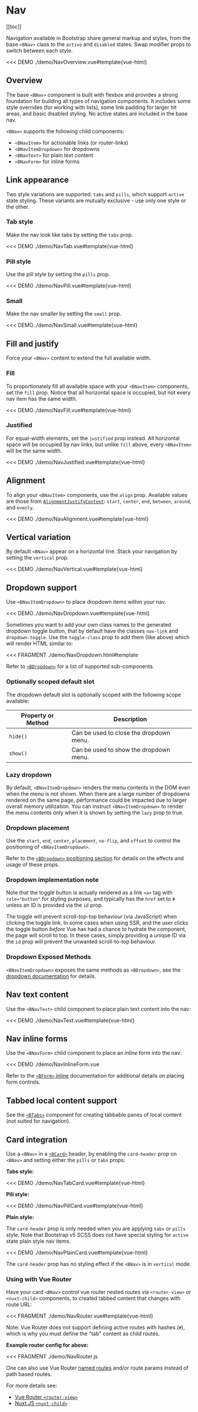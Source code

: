 # Nav

<ComponentSidebar>

[[toc]]

</ComponentSidebar>

<div class="lead mb-5">

Navigation available in Bootstrap share general markup and styles, from the base `<BNav>` class
to the `active` and `disabled` states. Swap modifier props to switch between each style.

</div>

<<< DEMO ./demo/NavOverview.vue#template{vue-html}

## Overview

The base `<BNav>` component is built with flexbox and provides a strong foundation for building all
types of navigation components. It includes some style overrides (for working with lists), some link
padding for larger hit areas, and basic disabled styling. No active states are included in the base
nav.

`<BNav>` supports the following child components:

- `<BNavItem>` for actionable links (or router-links)
- `<BNavItemDropdown>` for dropdowns
- `<BNavText>` for plain text content
- `<BNavForm>` for inline forms

## Link appearance

Two style variations are supported: `tabs` and `pills`, which support `active` state styling. These
variants are mutually exclusive - use only one style or the other.

### Tab style

Make the nav look like tabs by setting the `tabs` prop.

<<< DEMO ./demo/NavTab.vue#template{vue-html}

### Pill style

Use the pill style by setting the `pills` prop.

<<< DEMO ./demo/NavPill.vue#template{vue-html}

### Small

Make the nav smaller by setting the `small` prop.

<<< DEMO ./demo/NavSmall.vue#template{vue-html}

## Fill and justify

Force your `<BNav>` content to extend the full available width.

### Fill

To proportionately fill all available space with your `<BNavItem>` components, set the `fill`
prop. Notice that all horizontal space is occupied, but not every nav item has the same width.

<<< DEMO ./demo/NavFill.vue#template{vue-html}

### Justified

For equal-width elements, set the `justified` prop instead. All horizontal space will be occupied by
nav links, but unlike `fill` above, every `<BNavItem>` will be the same width.

<<< DEMO ./demo/NavJustified.vue#template{vue-html}

## Alignment

To align your `<BNavItem>` components, use the `align` prop. Available values are those from
[`AlignmentJustifyContent`](/docs/types/alignment): `start`, `center`, `end`, `between`, `around`, and `evenly`.

<<< DEMO ./demo/NavAlignment.vue#template{vue-html}

## Vertical variation

By default `<BNav>` appear on a horizontal line. Stack your navigation by setting the `vertical`
prop.

<<< DEMO ./demo/NavVertical.vue#template{vue-html}

## Dropdown support

Use `<BNavItemDropdown>` to place dropdown items within your nav.

<<< DEMO ./demo/NavDropdown.vue#template{vue-html}

Sometimes you want to add your own class names to the generated dropdown toggle button, that by
default have the classes `nav-link` and `dropdown-toggle`. Use the `toggle-class` prop to add them
(like above) which will render HTML similar to:

<<< FRAGMENT ./demo/NavDropdown.html#template

Refer to [`<BDropdown>`](/docs/components/dropdown) for a list of supported sub-components.

### Optionally scoped default slot

The dropdown default slot is optionally scoped with the following scope available:

| Property or Method | Description                             |
| ------------------ | --------------------------------------- |
| `hide()`           | Can be used to close the dropdown menu. |
| `show()`           | Can be used to show the dropdown menu.  |

### Lazy dropdown

By default, `<BNavItemDropdown>` renders the menu contents in the DOM even when the menu is not
shown. When there are a large number of dropdowns rendered on the same page, performance could be
impacted due to larger overall memory utilization. You can instruct `<BNavItemDropdown>` to
render the menu contents only when it is shown by setting the `lazy` prop to true.

### Dropdown placement

Use the `start`, `end`, `center`, `placement`, `no-flip`, and `offset` to control the positioning of
`<BNavItemDropdown>`.

Refer to the [`<BDropdown>` positioning section](/docs/components/dropdown#positioning) for details
on the effects and usage of these props.

### Dropdown implementation note

Note that the toggle button is actually rendered as a link `<a>` tag with `role="button"` for
styling purposes, and typically has the `href` set to `#` unless an ID is provided via the `id`
prop.

The toggle will prevent scroll-top-top behaviour (via JavaScript) when clicking the toggle link. In
some cases when using SSR, and the user clicks the toggle button _before_ Vue has had a chance to
hydrate the component, the page will scroll to top. In these cases, simply providing a unique ID via
the `id` prop will prevent the unwanted scroll-to-top behaviour.

### Dropdown Exposed Methods

`<BNavItemDropdown>` exposes the same methods as `<BDropdown>`, see the
[dropdown documentation](/docs/components/dropdown#exposed-methods) for details.

## Nav text content

Use the `<BNavText>` child component to place plain text content into the nav:

<<< DEMO ./demo/NavText.vue#template{vue-html}

## Nav inline forms

Use the `<BNavForm>` child component to place an _inline_ form into the nav:

<<< DEMO ./demo/NavInlineForm.vue

Refer to the [`<BForm>` inline](/docs/components/form#inline-form) documentation for additional
details on placing form controls.

## Tabbed local content support

See the [`<BTabs>`](/docs/components/tabs) component for creating tabbable panes of local content
(not suited for navigation).

## Card integration

Use a `<BNav>` in a [`<BCard>`](/docs/components/card) header, by enabling the `card-header` prop
on `<BNav>` and setting either the `pills` or `tabs` props:

**Tabs style:**

<<< DEMO ./demo/NavTabCard.vue#template{vue-html}

**Pill style:**

<<< DEMO ./demo/NavPillCard.vue#template{vue-html}

**Plain style:**

The `card-header` prop is only needed when you are applying `tabs` or `pills` style. Note that
Bootstrap v5 SCSS does not have special styling for `active` state plain style nav items.

<<< DEMO ./demo/NavPlainCard.vue#template{vue-html}

The `card-header` prop has no styling effect if the `<BNav>` is in `vertical` mode.

### Using with Vue Router

Have your card `<BNav>` control vue router nested routes via `<router-view>` or `<nuxt-child>`
components, to created tabbed content that changes with route URL:

<<< FRAGMENT ./demo/NavRouter.vue#template{vue-html}

Note: Vue Router does not support defining active routes with hashes (`#`), which is why you must
define the "tab" content as child routes.

**Example router config for above:**

<!-- eslint-disable no-unused-vars, no-undef -->

<<< FRAGMENT ./demo/NavRouter.js

One can also use Vue Router
[named routes](https://router.vuejs.org/guide/essentials/named-routes.html#named-routes) and/or
route params instead of path based routes.

For more details see:

- [Vue Router `<router-view>`](https://router.vuejs.org/api/#router-view)
- [Nuxt.JS `<nuxt-child>`](https://nuxtjs.org/api/components-nuxt-child)

<ComponentReference :data="data" />

<script lang="ts">
import {data} from '../../data/components/nav.data'

export default {
  setup() {
    return {data}
  }
}
</script>
